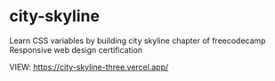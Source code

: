 # city-skyline
Learn CSS variables by building city skyline chapter of freecodecamp Responsive web design certification

VIEW: https://city-skyline-three.vercel.app/
